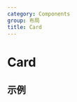 ```yaml
---
category: Components
group: 布局
title: Card
---
```


# Card

## 示例

<code src="./demos/demo1.jsx"></code>
